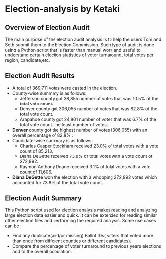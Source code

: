 # Election-analysis by Ketaki
## Overview of Election Audit
The main purpose of the election audit analysis is to help the users Tom and Seth submit them to the Election Commission. Such type of audit is done using a Python script that is faster than manual work and useful to understand certain election statistics of voter turnaround, total votes per region, candidate,etc. 
## Election Audit Results
- A total of 369,711 votes were casted in the election.
- County-wise summary is as follows:
  -  Jefferson county got 38,855 number of votes that was 10.5% of the total vote count.
  -  Denver county got 306,055 number of votes that was 82.8% of the total vote count.
  -  Arapahoe county got 24,801 number of votes that was 6.7% of the total vote count. the least number of votes.
- **Denver** county got the highest number of votes (306,055)  with an overall percentage of 82.8% .
- Candidate-wise summary is as follows:
  - Charles Casper Stockham received 23.0%  of total votes with a vote count of 85,213.
  - Diana DeGette received 73.8% of total votes with a vote count of 272,892.
  - Raymon Anthony Doane received 3.1%  of total votes with a vote count of 11,606.
- **Diana DeGette** won the election with a whopping 272,892 votes which accounted for 73.8% of the total vote count.
## Election Audit Summary
This Python script used for election analysis makes reading and analyzing large election data easier and quick. 
It can be extended for reading similar other election files and performing the required analysis. 
Some use cases can be :
- Find any duplicate(and/or missing) Ballot IDs( voters that voted more than once from different counties or different candidates).
- Compare the percentage of voter turnaround to previous years elections and to the overall population.
